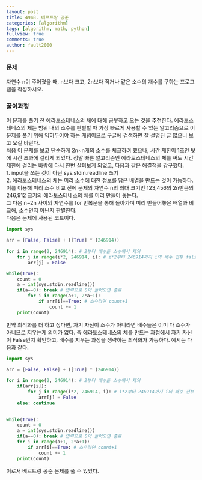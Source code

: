 ```yaml
---
layout: post
title: 4948. 베르트랑 공준
categories: [algorithm]
tags: [algorithm, math, python]
fullview: true
comments: true
author: fault2000
---
```


<h3>문제</h3>
자연수 n이 주어졌을 때, n보다 크고, 2n보다 작거나 같은 소수의 개수를 구하는 프로그램을 작성하시오. 

<h3>풀이과정</h3>
이 문제를 풀기 전 에라토스테네스의 체에 대해 공부하고 오는 것을 추천한다. 에라토스테네스의 체는 범위 내의 소수를 판별할 때 가장 빠르게 사용할 수 있는 알고리즘으로 이 문제를 풀기 위해 익혀두어야 하는 개념이므로 구글에 검색하면 잘 설명된 글 많으니 보고 오길 바란다.<br>
처음 이 문제를 보고 단순하게 2n~n개의 소수를 체크하려 했으나, 시간 제한이 1초인 탓에 시간 초과에 걸리게 되었다. 정말 빠른 알고리즘인 에라토스테네스의 체를 써도 시간 제한에 걸리는 바람에 다시 한번 살펴보게 되었고, 다음과 같은 해결책을 강구했다.<br>
1. input을 쓰는 것이 아닌 sys.stdin.readline 쓰기<br>
2. 에라토스테네스의 체는 미리 소수에 대한 정보를 담은 배열을 만드는 것이 가능하다.<br>
이를 이용해 미리 소수 비교 전에 문제의 자연수 n의 최대 크기인 123,456의 2n만큼의 246,912 크기의 에라토스테네스의 체를 미리 만들어 놓는다.<br>
그 다음 n~2n 사이의 자연수를 for 반복문을 통해 돌아가며 미리 만들어놓은 배열과 비교해, 소수인지 아닌지 판별한다.<br>
다음은 문제에 사용된 코드이다.

```python
import sys

arr = [False, False] + ([True] * (246914))
    
for i in range(2, 246914): # 2부터 배수들 소수에서 제외
    for j in range(i*2, 246914, i): # i*2부터 246914까지 i의 배수 전부 false처리
        arr[j] = False

while(True):
    count = 0
    a = int(sys.stdin.readline())
    if(a==0): break # 입력으로 0이 들어오면 종료
        for i in range(a+1, 2*a+1):
            if arr[i]==True: # 소수라면 count+1
                count += 1
    print(count)
```

만약 최적화를 더 하고 싶다면, 자기 자신이 소수가 아니라면 배수들은 이미 다 소수가 아니므로 지우는게 의미가 없다. 즉 에라토스테네스의 체를 만드는 과정에서 자기 자신이 False인지 확인하고, 배수를 지우는 과정을 생략하는 최적화가 가능하다. 예시는 다음과 같다.

```python
import sys

arr = [False, False] + ([True] * (246914))
    
for i in range(2, 246914): # 2부터 배수들 소수에서 제외
    if(arr[i]):
        for j in range(i*2, 246914, i): # i*2부터 246914까지 i의 배수 전부 false처리
            arr[j] = False
    else: continue
    

while(True):
    count = 0
    a = int(sys.stdin.readline())
    if(a==0): break # 입력으로 0이 들어오면 종료
    for i in range(a+1, 2*a+1):
        if arr[i]==True: # 소수라면 count+1
            count += 1
    print(count)
```

이로서 베르트랑 공준 문제를 풀 수 있었다.